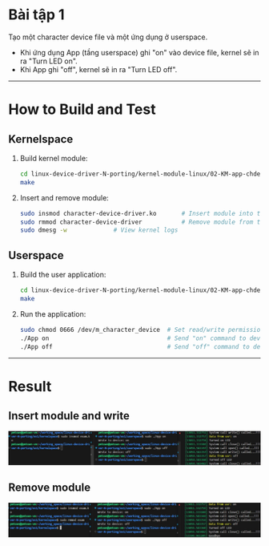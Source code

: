 # Bài tập 1

Tạo một character device file và một ứng dụng ở userspace.

* Khi ứng dụng App (tầng userspace) ghi "on" vào device file, kernel sẽ in ra "Turn LED on".
* Khi App ghi "off", kernel sẽ in ra "Turn LED off".

---

# How to Build and Test

## Kernelspace

1. Build kernel module:

   ```sh
   cd linux-device-driver-N-porting/kernel-module-linux/02-KM-app-chdev-driver/kernelspace
   make
   ```
2. Insert and remove module:

   ```sh
   sudo insmod character-device-driver.ko       # Insert module into the kernel
   sudo rmmod character-device-driver           # Remove module from the kernel
   sudo dmesg -w             # View kernel logs
   ```

## Userspace

1. Build the user application:

   ```sh
   cd linux-device-driver-N-porting/kernel-module-linux/02-KM-app-chdev-driver/userspace
   make
   ```
2. Run the application:

   ```sh
   sudo chmod 0666 /dev/m_character_device  # Set read/write permission on the device file
   ./App on                                 # Send "on" command to device
   ./App off                                # Send "off" command to device
   ```

---

# Result

## Insert module and write

![Insert module and write](./images/chdev_insert_write.jpg)

## Remove module

![Remove module](./images/chdev_remove.jpg)
